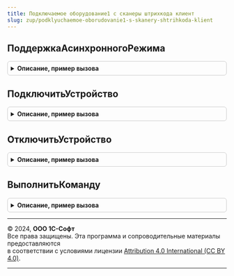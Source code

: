 ```yaml
---
title: Подключаемое оборудование1 с сканеры штрихкода клиент
slug: zup/podklyuchaemoe-oborudovanie1-s-skanery-shtrihkoda-klient
---
```



## ПоддержкаАсинхронногоРежима
<details style="margin: 1em 0; padding: 0.5em; border: 1px solid #ccc; border-radius: 6px;">

<summary style="font-weight: bold; cursor: pointer;">Описание, пример вызова</summary>

```bsl

// Функция возвращает возможность работы модуля в асинхронном режиме.
// Стандартные команды модуля:
// - ПодключитьУстройство
// - ОтключитьУстройство
// - ВыполнитьКоманду
// Команды модуля для работы асинхронном режиме (должны быть определены):
// - НачатьПодключениеУстройства
// - НачатьОтключениеУстройства
// - НачатьВыполнениеКоманды.
//
Функция ПоддержкаАсинхронногоРежима() Экспорт
```

Пример вызова
```bsl
Результат = ПодключаемоеОборудование1ССканерыШтрихкодаКлиент.ПоддержкаАсинхронногоРежима() 
```
</details>

## ПодключитьУстройство
<details style="margin: 1em 0; padding: 0.5em; border: 1px solid #ccc; border-radius: 6px;">

<summary style="font-weight: bold; cursor: pointer;">Описание, пример вызова</summary>

```bsl

// Функция осуществляет подключение устройства.
//
Функция ПодключитьУстройство(ОбъектДрайвера, Параметры, ПараметрыПодключения, ВыходныеПараметры) Экспорт
```

Пример вызова
```bsl
Результат = ПодключаемоеОборудование1ССканерыШтрихкодаКлиент.ПодключитьУстройство(ОбъектДрайвера, Параметры, ПараметрыПодключения, ВыходныеПараметры) 
```
</details>

## ОтключитьУстройство
<details style="margin: 1em 0; padding: 0.5em; border: 1px solid #ccc; border-radius: 6px;">

<summary style="font-weight: bold; cursor: pointer;">Описание, пример вызова</summary>

```bsl

// Функция осуществляет отключение устройства.
//
Функция ОтключитьУстройство(ОбъектДрайвера, Параметры, ПараметрыПодключения, ВыходныеПараметры) Экспорт
```

Пример вызова
```bsl
Результат = ПодключаемоеОборудование1ССканерыШтрихкодаКлиент.ОтключитьУстройство(ОбъектДрайвера, Параметры, ПараметрыПодключения, ВыходныеПараметры) 
```
</details>

## ВыполнитьКоманду
<details style="margin: 1em 0; padding: 0.5em; border: 1px solid #ccc; border-radius: 6px;">

<summary style="font-weight: bold; cursor: pointer;">Описание, пример вызова</summary>

```bsl

// Функция получает, обрабатывает и перенаправляет на исполнение команду к драйверу.
//
Функция ВыполнитьКоманду(Команда, ВходныеПараметры = Неопределено, ВыходныеПараметры = Неопределено, Экспорт
```

Пример вызова
```bsl
Результат = ПодключаемоеОборудование1ССканерыШтрихкодаКлиент.ВыполнитьКоманду(Команда, ВходныеПараметры, ВыходныеПараметры, );
```
</details>

---

© 2024, **ООО 1С-Софт**  
Все права защищены. Эта программа и сопроводительные материалы предоставляются  
в соответствии с условиями лицензии [Attribution 4.0 International (CC BY 4.0)](https://creativecommons.org/licenses/by/4.0/legalcode).

---
